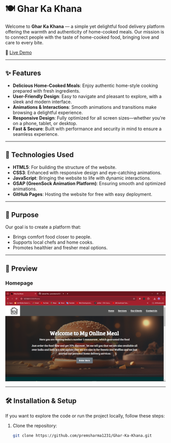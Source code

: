 # 🍽️ Ghar Ka Khana

Welcome to **Ghar Ka Khana** — a simple yet delightful food delivery platform offering the warmth and authenticity of home-cooked meals. Our mission is to connect people with the taste of home-cooked food, bringing love and care to every bite.

🔗 [Live Demo](https://premsharma1231.github.io/Ghar-Ka-Khana/)

---

## ✨ Features

- **Delicious Home-Cooked Meals**: Enjoy authentic home-style cooking prepared with fresh ingredients.
- **User-Friendly Design**: Easy to navigate and pleasant to explore, with a sleek and modern interface.
- **Animations & Interactions**: Smooth animations and transitions make browsing a delightful experience.
- **Responsive Design**: Fully optimized for all screen sizes—whether you're on a phone, tablet, or desktop.
- **Fast & Secure**: Built with performance and security in mind to ensure a seamless experience.

---

## 🚀 Technologies Used

- **HTML5**: For building the structure of the website.
- **CSS3**: Enhanced with responsive design and eye-catching animations.
- **JavaScript**: Bringing the website to life with dynamic interactions.
- **GSAP (GreenSock Animation Platform)**: Ensuring smooth and optimized animations.
- **GitHub Pages**: Hosting the website for free with easy deployment.

---

## 🎯 Purpose

Our goal is to create a platform that:
- Brings comfort food closer to people.
- Supports local chefs and home cooks.
- Promotes healthier and fresher meal options.

---

## 📸 Preview

### Homepage

![Homepage Screenshot](https://github.com/premsharma1231/Ghar-Ka-Khana/blob/main/Screenshot%20(140).png) <!-- Add your screenshot link -->

---

## 🛠️ Installation & Setup

If you want to explore the code or run the project locally, follow these steps:

1. Clone the repository:
   ```bash
   git clone https://github.com/premsharma1231/Ghar-Ka-Khana.git
